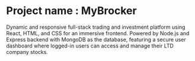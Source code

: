 # Project name : MyBrocker

Dynamic and responsive full-stack trading and investment platform using React, HTML, and CSS for an immersive frontend. Powered by Node.js and Express backend with MongoDB as the database, featuring a secure user dashboard where logged-in users can access and manage their LTD company stocks.
